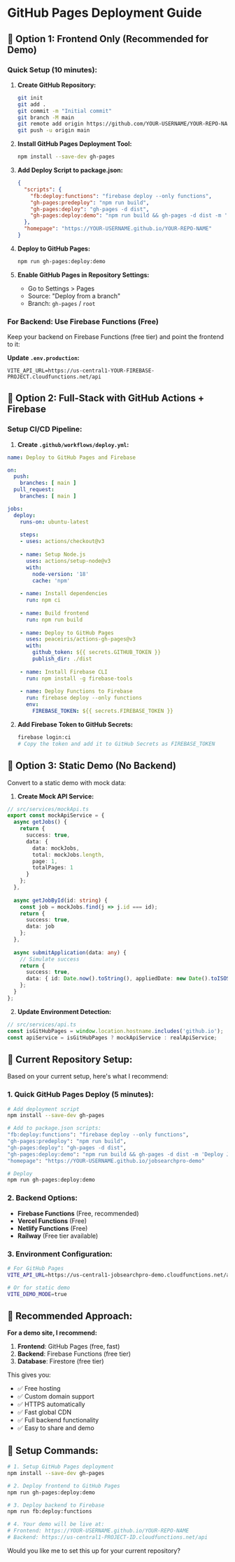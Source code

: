 # GitHub Pages Deployment Guide

## 🚀 Option 1: Frontend Only (Recommended for Demo)

### Quick Setup (10 minutes):

1. **Create GitHub Repository:**
   ```bash
   git init
   git add .
   git commit -m "Initial commit"
   git branch -M main
   git remote add origin https://github.com/YOUR-USERNAME/YOUR-REPO-NAME.git
   git push -u origin main
   ```

2. **Install GitHub Pages Deployment Tool:**
   ```bash
   npm install --save-dev gh-pages
   ```

3. **Add Deploy Script to package.json:**
   ```json
   {
     "scripts": {
       "fb:deploy:functions": "firebase deploy --only functions",
       "gh-pages:predeploy": "npm run build",
       "gh-pages:deploy": "gh-pages -d dist",
       "gh-pages:deploy:demo": "npm run build && gh-pages -d dist -m 'Deploy JobSearchPro demo'"
     },
     "homepage": "https://YOUR-USERNAME.github.io/YOUR-REPO-NAME"
   }
   ```

4. **Deploy to GitHub Pages:**
   ```bash
   npm run gh-pages:deploy:demo
   ```

5. **Enable GitHub Pages in Repository Settings:**
   - Go to Settings > Pages
   - Source: "Deploy from a branch"
   - Branch: `gh-pages` / `root`

### For Backend: Use Firebase Functions (Free)
Keep your backend on Firebase Functions (free tier) and point the frontend to it:

**Update `.env.production`:**
```env
VITE_API_URL=https://us-central1-YOUR-FIREBASE-PROJECT.cloudfunctions.net/api
```

## 🔧 Option 2: Full-Stack with GitHub Actions + Firebase

### Setup CI/CD Pipeline:

1. **Create `.github/workflows/deploy.yml`:**

```yaml
name: Deploy to GitHub Pages and Firebase

on:
  push:
    branches: [ main ]
  pull_request:
    branches: [ main ]

jobs:
  deploy:
    runs-on: ubuntu-latest
    
    steps:
    - uses: actions/checkout@v3
    
    - name: Setup Node.js
      uses: actions/setup-node@v3
      with:
        node-version: '18'
        cache: 'npm'
    
    - name: Install dependencies
      run: npm ci
    
    - name: Build frontend
      run: npm run build
    
    - name: Deploy to GitHub Pages
      uses: peaceiris/actions-gh-pages@v3
      with:
        github_token: ${{ secrets.GITHUB_TOKEN }}
        publish_dir: ./dist
    
    - name: Install Firebase CLI
      run: npm install -g firebase-tools
    
    - name: Deploy Functions to Firebase
      run: firebase deploy --only functions
      env:
        FIREBASE_TOKEN: ${{ secrets.FIREBASE_TOKEN }}
```

2. **Add Firebase Token to GitHub Secrets:**
   ```bash
   firebase login:ci
   # Copy the token and add it to GitHub Secrets as FIREBASE_TOKEN
   ```

## 🎯 Option 3: Static Demo (No Backend)

Convert to a static demo with mock data:

1. **Create Mock API Service:**

```typescript
// src/services/mockApi.ts
export const mockApiService = {
  async getJobs() {
    return {
      success: true,
      data: {
        data: mockJobs,
        total: mockJobs.length,
        page: 1,
        totalPages: 1
      }
    };
  },
  
  async getJobById(id: string) {
    const job = mockJobs.find(j => j.id === id);
    return {
      success: true,
      data: job
    };
  },
  
  async submitApplication(data: any) {
    // Simulate success
    return {
      success: true,
      data: { id: Date.now().toString(), appliedDate: new Date().toISOString() }
    };
  }
};
```

2. **Update Environment Detection:**
```typescript
// src/services/api.ts
const isGitHubPages = window.location.hostname.includes('github.io');
const apiService = isGitHubPages ? mockApiService : realApiService;
```

## 📝 Current Repository Setup:

Based on your current setup, here's what I recommend:

### 1. Quick GitHub Pages Deploy (5 minutes):
```bash
# Add deployment script
npm install --save-dev gh-pages

# Add to package.json scripts:
"fb:deploy:functions": "firebase deploy --only functions",
"gh-pages:predeploy": "npm run build",
"gh-pages:deploy": "gh-pages -d dist",
"gh-pages:deploy:demo": "npm run build && gh-pages -d dist -m 'Deploy JobSearchPro demo'",
"homepage": "https://YOUR-USERNAME.github.io/jobsearchpro-demo"

# Deploy
npm run gh-pages:deploy:demo
```

### 2. Backend Options:
- **Firebase Functions** (Free, recommended)
- **Vercel Functions** (Free)
- **Netlify Functions** (Free)
- **Railway** (Free tier available)

### 3. Environment Configuration:
```bash
# For GitHub Pages
VITE_API_URL=https://us-central1-jobsearchpro-demo.cloudfunctions.net/api

# Or for static demo
VITE_DEMO_MODE=true
```

## 🚀 Recommended Approach:

**For a demo site, I recommend:**

1. **Frontend**: GitHub Pages (free, fast)
2. **Backend**: Firebase Functions (free tier)
3. **Database**: Firestore (free tier)

This gives you:
- ✅ Free hosting
- ✅ Custom domain support
- ✅ HTTPS automatically
- ✅ Fast global CDN
- ✅ Full backend functionality
- ✅ Easy to share and demo

## 🔧 Setup Commands:

```bash
# 1. Setup GitHub Pages deployment
npm install --save-dev gh-pages

# 2. Deploy frontend to GitHub Pages
npm run gh-pages:deploy:demo

# 3. Deploy backend to Firebase
npm run fb:deploy:functions

# 4. Your demo will be live at:
# Frontend: https://YOUR-USERNAME.github.io/YOUR-REPO-NAME
# Backend: https://us-central1-PROJECT-ID.cloudfunctions.net/api
```

Would you like me to set this up for your current repository?